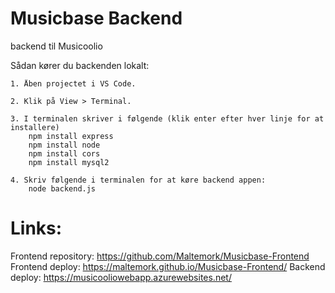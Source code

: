 # Musicbase Backend

backend til Musicoolio

Sådan kører du backenden lokalt:

    1. Åben projectet i VS Code.

    2. Klik på View > Terminal.

    3. I terminalen skriver i følgende (klik enter efter hver linje for at installere)
        npm install express
        npm install node
        npm install cors
        npm install mysql2

    4. Skriv følgende i terminalen for at køre backend appen:
        node backend.js

# Links:

Frontend repository: https://github.com/Maltemork/Musicbase-Frontend
Frontend deploy: https://maltemork.github.io/Musicbase-Frontend/
Backend deploy: https://musicooliowebapp.azurewebsites.net/
